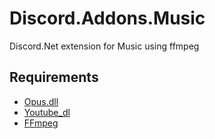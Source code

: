 # Discord.Addons.Music
Discord.Net extension for Music using ffmpeg

## Requirements
- [Opus.dll](https://opus-codec.org/downloads/)
- [Youtube_dl](https://youtube-dl.org/)
- [FFmpeg](https://ffmpeg.org/download.html)
